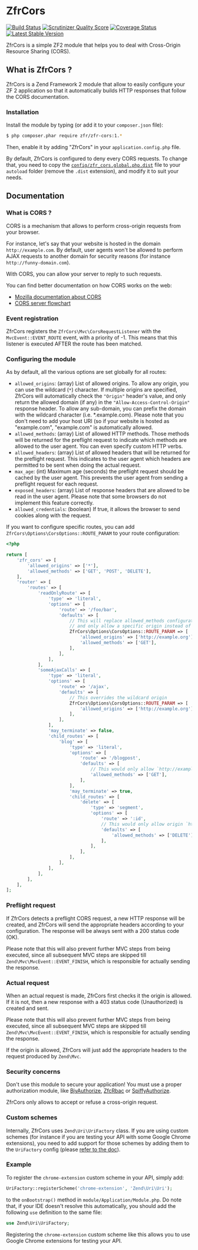 # ZfrCors

[![Build Status](https://travis-ci.org/zf-fr/zfr-cors.png?branch=master)](https://travis-ci.org/zf-fr/zfr-cors)
[![Scrutinizer Quality Score](https://scrutinizer-ci.com/g/zf-fr/zfr-cors/badges/quality-score.png?s=47504d5f5a04f88fb40aebbd524d9d241c2ae588)](https://scrutinizer-ci.com/g/zf-fr/zfr-cors/)
[![Coverage Status](https://coveralls.io/repos/zf-fr/zfr-cors/badge.png?branch=master)](https://coveralls.io/r/zf-fr/zfr-cors?branch=master)
[![Latest Stable Version](https://poser.pugx.org/zfr/zfr-cors/v/stable.png)](https://packagist.org/packages/zfr/zfr-cors)

ZfrCors is a simple ZF2 module that helps you to deal with Cross-Origin Resource Sharing (CORS).

## What is ZfrCors ?

ZfrCors is a Zend Framework 2 module that allow to easily configure your ZF 2 application so that it automatically
builds HTTP responses that follow the CORS documentation.

### Installation

Install the module by typing (or add it to your `composer.json` file):

```sh
$ php composer.phar require zfr/zfr-cors:1.*
```

Then, enable it by adding "ZfrCors" in your `application.config.php` file.

By default, ZfrCors is configured to deny every CORS requests. To change that, you need to copy
the [`config/zfr_cors.global.php.dist`](config/zfr_cors.global.php.dist) file to your `autoload` folder
(remove the `.dist` extension), and modify it to suit your needs.

## Documentation

### What is CORS ?

CORS is a mechanism that allows to perform cross-origin requests from your browser.

For instance, let's say that your website is hosted in the domain `http://example.com`.
By default, user agents won't be allowed to perform AJAX requests to another domain for security
reasons (for instance `http://funny-domain.com`).

With CORS, you can allow your server to reply to such requests.

You can find better documentation on how CORS works on the web:

 * [Mozilla documentation about CORS](https://developer.mozilla.org/en-US/docs/HTTP/Access_control_CORS)
 * [CORS server flowchart](http://www.html5rocks.com/static/images/cors_server_flowchart.png)

### Event registration

ZfrCors registers the `ZfrCors\Mvc\CorsRequestListener` with the `MvcEvent::EVENT_ROUTE` event, with a priority
of -1. This means that this listener is executed AFTER the route has been matched.

### Configuring the module

As by default, all the various options are set globally for all routes:

 * `allowed_origins`: (array) List of allowed origins. To allow any origin, you can use the wildcard (`*`) character. If
   multiple origins are specified, ZfrCors will automatically check the `"Origin"` header's value, and only return the
   allowed domain (if any) in the `"Allow-Access-Control-Origin"` response header. To allow any sub-domain, you can prefix 
   the domain with the wildcard character (i.e. *.example.com). Please note that you don't need to
   add your host URI (so if your website is hosted as "example.com", "example.com" is automatically allowed.
 * `allowed_methods`: (array) List of allowed HTTP methods. Those methods will be returned for the preflight request to
   indicate which methods are allowed to the user agent. You can even specify custom HTTP verbs.
 * `allowed_headers`: (array) List of allowed headers that will be returned for the preflight request. This indicates
   to the user agent which headers are permitted to be sent when doing the actual request.
 * `max_age`: (int) Maximum age (seconds) the preflight request should be cached by the user agent. This prevents the
   user agent from sending a preflight request for each request.
 * `exposed_headers`: (array) List of response headers that are allowed to be read in the user agent. Please note that
   some browsers do not implement this feature correctly.
 * `allowed_credentials`: (boolean) If true, it allows the browser to send cookies along with the request.

If you want to configure specific routes, you can add `ZfrCors\Options\CorsOptions::ROUTE_PARAM` to your route configuration:
```php
<?php

return [
    'zfr_cors' => [
        'allowed_origins' => ['*'],
        'allowed_methods' => ['GET', 'POST', 'DELETE'],
    ],
    'router' => [
        'routes' => [
            'readOnlyRoute' => [
                'type' => 'literal',
                'options' => [
                    'route' => '/foo/bar',
                    'defaults' => [
                        // This will replace allowed_methods configuration to only allow GET requests
                        // and only allow a specific origin instead of the wildcard origin
                        ZfrCors\Options\CorsOptions::ROUTE_PARAM => [
                            'allowed_origins' => ['http://example.org'],
                            'allowed_methods' => ['GET'],
                        ],
                    ],
                ],
            ],
            'someAjaxCalls' => [
                'type' => 'literal',
                'options' => [
                    'route' => '/ajax',
                    'defaults' => [
                        // This overrides the wildcard origin
                        ZfrCors\Options\CorsOptions::ROUTE_PARAM => [
                            'allowed_origins' => ['http://example.org'],
                        ],
                    ],
                ],
                'may_terminate' => false,
                'child_routes' => [
                    'blog' => [
                        'type' => 'literal',
                        'options' => [
                            'route' => '/blogpost',
                            'defaults' => [
                                // This would only allow `http://example.org` to GET this route
                                'allowed_methods' => ['GET'],
                            ],
                        ],
                        'may_terminate' => true,
                        'child_routes' => [
                            'delete' => [
                                'type' => 'segment',
                                'options' => [
                                    'route' => ':id',
                                    // This would only allow origin `http://example.org` to apply DELETE on this route
                                    'defaults' => [
                                        'allowed_methods' => ['DELETE'],
                                    ],
                                ],
                            ],
                        ],
                    ],
                ],
            ],
        ],
    ],
];
```

### Preflight request

If ZfrCors detects a preflight CORS request, a new HTTP response will be created, and ZfrCors will send the appropriate
headers according to your configuration. The response will be always sent with a 200 status code (OK).

Please note that this will also prevent further MVC steps from being executed, since all subsequent MVC steps are
skipped till `Zend\Mvc\MvcEvent::EVENT_FINISH`, which is responsible for actually sending the response.

### Actual request

When an actual request is made, ZfrCors first checks it the origin is allowed. If it is not, then a new response with
a 403 status code (Unauthorized) is created and sent.

Please note that this will also prevent further MVC steps from being executed, since all subsequent MVC steps are
skipped till `Zend\Mvc\MvcEvent::EVENT_FINISH`, which is responsible for actually sending the response.

If the origin is allowed, ZfrCors will just add the appropriate headers to the request produced by `Zend\Mvc`.

### Security concerns

Don't use this module to secure your application! You must use a proper authorization module, like
[BjyAuthorize](https://github.com/bjyoungblood/BjyAuthorize), [ZfcRbac](https://github.com/ZF-Commons/ZfcRbac) or
[SpiffyAuthorize](https://github.com/spiffyjr/spiffy-authorize).

ZfrCors only allows to accept or refuse a cross-origin request.

### Custom schemes

Internally, ZfrCors uses `Zend\Uri\UriFactory` class. If you are using custom schemes (for instance if you are
testing your API with some Google Chrome extensions), you need to add support for those schemes by adding them to
the `UriFactory` config (please [refer to the doc](http://framework.zend.com/manual/2.2/en/modules/zend.uri.html#creating-a-new-custom-class-uri)).

### Example
To register the `chrome-extension` custom scheme in your API, simply add:

```php
UriFactory::registerScheme('chrome-extension', 'Zend\Uri\Uri');
```

to the `onBootstrap()` method in `module/Application/Module.php`. Do note that, if your IDE doesn't resolve this automatically, you should add the following `use` definition to the same file: 

```php
use Zend\Uri\UriFactory;
```

Registering the `chrome-extension` custom scheme like this allows you to use Google Chrome extensions for testing your API.
